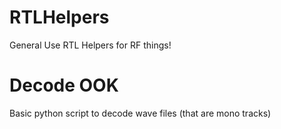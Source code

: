 # RTLHelpers
General Use RTL Helpers for RF things!

# Decode OOK
Basic python script to decode wave files (that are mono tracks)
